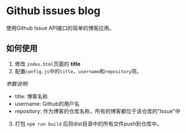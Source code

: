 Github issues blog
==============================================

使用Github Issue API接口的简单的博客应用。

## 如何使用
1. 修改 `index.html`页面的 **title**
2. 配置`config.js`中的`title`，`username`和`repository`项。

_参数说明:_

- title: 博客名称
- username: Github的用户名
- repository: 作为博客的仓库名称，所有的博客都位于该仓库的"Issue"中

3. 打包
`npm run build`
后将dist目录中的所有文件push到仓库中。